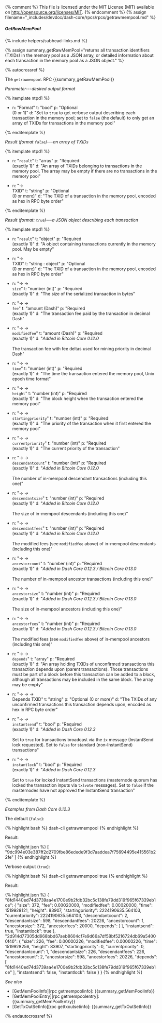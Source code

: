 {% comment %}
This file is licensed under the MIT License (MIT) available on
http://opensource.org/licenses/MIT.
{% endcomment %}
{% assign filename="_includes/devdoc/dash-core/rpcs/rpcs/getrawmempool.md" %}

##### GetRawMemPool
{% include helpers/subhead-links.md %}

{% assign summary_getRawMemPool="returns all transaction identifiers (TXIDs) in the memory pool as a JSON array, or detailed information about each transaction in the memory pool as a JSON object." %}

<!-- __ -->

{% autocrossref %}

The `getrawmempool` RPC {{summary_getRawMemPool}}

*Parameter---desired output format*

{% itemplate ntpd1 %}
- n: "Format"
  t: "bool"
  p: "Optional<br>(0 or 1)"
  d: "Set to `true` to get verbose output describing each transaction in the memory pool; set to `false` (the default) to only get an array of TXIDs for transactions in the memory pool"

{% enditemplate %}

*Result (format `false`)---an array of TXIDs*

{% itemplate ntpd1 %}
- n: "`result`"
  t: "array"
  p: "Required<br>(exactly 1)"
  d: "An array of TXIDs belonging to transactions in the memory pool.  The array may be empty if there are no transactions in the memory pool"

- n: "→<br>TXID"
  t: "string"
  p: "Optional<br>(0 or more)"
  d: "The TXID of a transaction in the memory pool, encoded as hex in RPC byte order"

{% enditemplate %}

*Result (format: `true`)---a JSON object describing each transaction*

{% itemplate ntpd1 %}
- n: "`result`"
  t: "object"
  p: "Required<br>(exactly 1)"
  d: "A object containing transactions currently in the memory pool.  May be empty"

- n: "→<br>TXID"
  t: "string : object"
  p: "Optional<br>(0 or more)"
  d: "The TXID of a transaction in the memory pool, encoded as hex in RPC byte order"

- n: "→ →<br>`size`"
  t: "number (int)"
  p: "Required<br>(exactly 1)"
  d: "The size of the serialized transaction in bytes"

- n: "→ →<br>`fee`"
  t: "amount (Dash)"
  p: "Required<br>(exactly 1)"
  d: "The transaction fee paid by the transaction in decimal Dash"

- n: "→ →<br>`modifiedfee`"
  t: "amount (Dash)"
  p: "Required<br>(exactly 1)"
  d: "*Added in Bitcoin Core 0.12.0*<br><br>The transaction fee with fee deltas used for mining priority in decimal Dash"

- n: "→ →<br>`time`"
  t: "number (int)"
  p: "Required<br>(exactly 1)"
  d: "The time the transaction entered the memory pool, Unix epoch time format"

- n: "→ →<br>`height`"
  t: "number (int)"
  p: "Required<br>(exactly 1)"
  d: "The block height when the transaction entered the memory pool"

- n: "→ →<br>`startingpriority`"
  t: "number (int)"
  p: "Required<br>(exactly 1)"
  d: "The priority of the transaction when it first entered the memory pool"

- n: "→ →<br>`currentpriority`"
  t: "number (int)"
  p: "Required<br>(exactly 1)"
  d: "The current priority of the transaction"

- n: "→ →<br>`descendantcount`"
  t: "number (int)"
  p: "Required<br>(exactly 1)"
  d: "*Added in Bitcoin Core 0.12.0*<br><br>The number of in-mempool descendant transactions (including this one)"

- n: "→ →<br>`descendantsize`"
  t: "number (int)"
  p: "Required<br>(exactly 1)"
  d: "*Added in Bitcoin Core 0.12.0*<br><br>The size of in-mempool descendants (including this one)"

- n: "→ →<br>`descendantfees`"
  t: "number (int)"
  p: "Required<br>(exactly 1)"
  d: "*Added in Bitcoin Core 0.12.0*<br><br>The modified fees (see `modifiedfee` above) of in-mempool descendants (including this one)"

- n: "→ →<br>`ancestorcount`"
  t: "number (int)"
  p: "Required<br>(exactly 1)"
  d: "*Added in Dash Core 0.12.3 / Bitcoin Core 0.13.0*<br><br>The number of in-mempool ancestor transactions (including this one)"

- n: "→ →<br>`ancestorsize`"
  t: "number (int)"
  p: "Required<br>(exactly 1)"
  d: "*Added in Dash Core 0.12.3 / Bitcoin Core 0.13.0*<br><br>The size of in-mempool ancestors (including this one)"

- n: "→ →<br>`ancestorfees`"
  t: "number (int)"
  p: "Required<br>(exactly 1)"
  d: "*Added in Dash Core 0.12.3 / Bitcoin Core 0.13.0*<br><br>The modified fees (see `modifiedfee` above) of in-mempool ancestors (including this one)"

- n: "→ →<br>`depends`"
  t: "array"
  p: "Required<br>(exactly 1)"
  d: "An array holding TXIDs of unconfirmed transactions this transaction depends upon (parent transactions).  Those transactions must be part of a block before this transaction can be added to a block, although all transactions may be included in the same block.  The array may be empty"

- n: "→ → →<br>Depends TXID"
  t: "string"
  p: "Optional (0 or more)"
  d: "The TXIDs of any unconfirmed transactions this transaction depends upon, encoded as hex in RPC byte order"

- n: "→ →<br>`instantsend`"
  t: "bool"
  p: "Required<br>(exactly 1)"
  d: "*Added in Dash Core 0.12.3*<br><br>Set to `true` for transactions broadcast via the `ix` message (InstantSend lock requested). Set to `false` for standard (non-InstantSend) transactions"

- n: "→ →<br>`instantlock`"
  t: "bool"
  p: "Required<br>(exactly 1)"
  d: "*Added in Dash Core 0.12.3*<br><br>Set to `true` for locked InstantSend transactions (masternode quorum has locked the transaction inputs via `txlvote` messages). Set to `false` if the masternodes have not approved the InstantSend transaction"

{% enditemplate %}

*Examples from Dash Core 0.12.3*

The default (`false`):

{% highlight bash %}
dash-cli getrawmempool
{% endhighlight %}

Result:

{% highlight json %}
[
  "9dc994e03e387ff2d2709fbe86edede9f3d7aaddea7f75694495e415561b22fe"
]
{% endhighlight %}

Verbose output (`true`):

{% highlight bash %}
dash-cli getrawmempool true
{% endhighlight %}

Result:

{% highlight json %}
{
  "8fd1440ed74d3739aa4e1700e9b2fdb32bc5c138fe79dd319f965f67339eb1ce": {
    "size": 372,
    "fee": 0.00020000,
    "modifiedfee": 0.00020000,
    "time": 1519928121,
    "height": 83907,
    "startingpriority": 2224190635.564103,
    "currentpriority": 2224190635.564103,
    "descendantcount": 2,
    "descendantsize": 598,
    "descendantfees": 20226,
    "ancestorcount": 1,
    "ancestorsize": 372,
    "ancestorfees": 20000,
    "depends": [
    ],
    "instantsend": true,
    "instantlock": true
  },
  "2d914d77305dd968bbd67aeb8604cf7e9d66a7df58bf5216724db69a54000f40": {
    "size": 226,
    "fee": 0.00000226,
    "modifiedfee": 0.00000226,
    "time": 1519928256,
    "height": 83907,
    "startingpriority": 0,
    "currentpriority": 0,
    "descendantcount": 1,
    "descendantsize": 226,
    "descendantfees": 226,
    "ancestorcount": 2,
    "ancestorsize": 598,
    "ancestorfees": 20226,
    "depends": [
      "8fd1440ed74d3739aa4e1700e9b2fdb32bc5c138fe79dd319f965f67339eb1ce"
    ],
    "instantsend": false,
    "instantlock": false
  }
}
{% endhighlight %}

*See also*

* [GetMemPoolInfo][rpc getmempoolinfo]: {{summary_getMemPoolInfo}}
* [GetMemPoolEntry][rpc getmempoolentry]: {{summary_getMemPoolEntry}}
* [GetTxOutSetInfo][rpc gettxoutsetinfo]: {{summary_getTxOutSetInfo}}

{% endautocrossref %}
